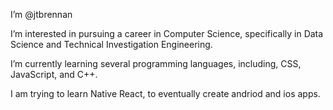I’m @jtbrennan

I’m interested in pursuing a career in Computer Science, specifically in Data Science and Technical Investigation Engineering.

I’m currently learning several programming languages, including, CSS, JavaScript, and C++.

I am trying to learn Native React, to eventually create andriod and ios apps. 
 

